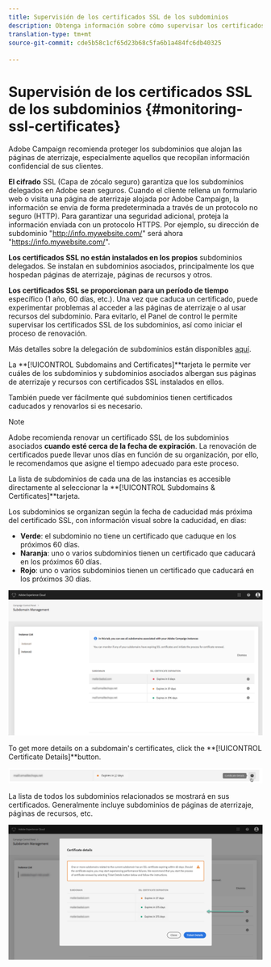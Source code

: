```yaml
---
title: Supervisión de los certificados SSL de los subdominios
description: Obtenga información sobre cómo supervisar los certificados SSL de los subdominios
translation-type: tm+mt
source-git-commit: cde5b58c1cf65d23b68c5fa6b1a484fc6db40325

---
```



# Supervisión de los certificados SSL de los subdominios {#monitoring-ssl-certificates}

Adobe Campaign recomienda proteger los subdominios que alojan las páginas de aterrizaje, especialmente aquellos que recopilan información confidencial de sus clientes.

**El cifrado** SSL (Capa de zócalo seguro) garantiza que los subdominios delegados en Adobe sean seguros. Cuando el cliente rellena un formulario web o visita una página de aterrizaje alojada por Adobe Campaign, la información se envía de forma predeterminada a través de un protocolo no seguro (HTTP). Para garantizar una seguridad adicional, proteja la información enviada con un protocolo HTTPS. Por ejemplo, su dirección de subdominio &quot;http://info.mywebsite.com/&quot; será ahora &quot;https://info.mywebsite.com/&quot;.

**Los certificados SSL no están instalados en los propios** subdominios delegados. Se instalan en subdominios asociados, principalmente los que hospedan páginas de aterrizaje, páginas de recursos y otros.

**Los certificados SSL se proporcionan para un período de tiempo** específico (1 año, 60 días, etc.). Una vez que caduca un certificado, puede experimentar problemas al acceder a las páginas de aterrizaje o al usar recursos del subdominio. Para evitarlo, el Panel de control le permite supervisar los certificados SSL de los subdominios, así como iniciar el proceso de renovación.

Más detalles sobre la delegación de subdominios están disponibles [aquí](https://helpx.adobe.com/campaign/kb/domain-name-delegation.html).

La **[!UICONTROL Subdomains and Certificates]**tarjeta le permite ver cuáles de los subdominios y subdominios asociados albergan sus páginas de aterrizaje y recursos con certificados SSL instalados en ellos.

También puede ver fácilmente qué subdominios tienen certificados caducados y renovarlos si es necesario.

>[!NOTE]
>
>Adobe recomienda renovar un certificado SSL de los subdominios asociados **cuando esté cerca de la fecha de expiración**. La renovación de certificados puede llevar unos días en función de su organización, por ello, le recomendamos que asigne el tiempo adecuado para este proceso.
<!-- note to remove? immediate, no more delay? -->

La lista de subdominios de cada una de las instancias es accesible directamente al seleccionar la **[!UICONTROL Subdomains & Certificates]**tarjeta.

Los subdominios se organizan según la fecha de caducidad más próxima del certificado SSL, con información visual sobre la caducidad, en días:

* **Verde**: el subdominio no tiene un certificado que caduque en los próximos 60 días.
* **Naranja**: uno o varios subdominios tienen un certificado que caducará en los próximos 60 días.
* **Rojo**: uno o varios subdominios tienen un certificado que caducará en los próximos 30 días.

![](assets/visual_alert2.png)

To get more details on a subdomain&#39;s certificates, click the **[!UICONTROL Certificate Details]**button.

![](assets/certificate_details4.png)

La lista de todos los subdominios relacionados se mostrará en sus certificados. Generalmente incluye subdominios de páginas de aterrizaje, páginas de recursos, etc.

![](assets/monitoring_subdomains_details2.png)

